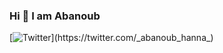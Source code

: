 ### Hi 👋 I am Abanoub

[![Twitter](https://img.shields.io/twitter/url/https/twitter.com/_abanoub_hanna_.svg?style=social&label=Follow%20%40_abanoub_hanna_)](https://twitter.com/_abanoub_hanna_)



